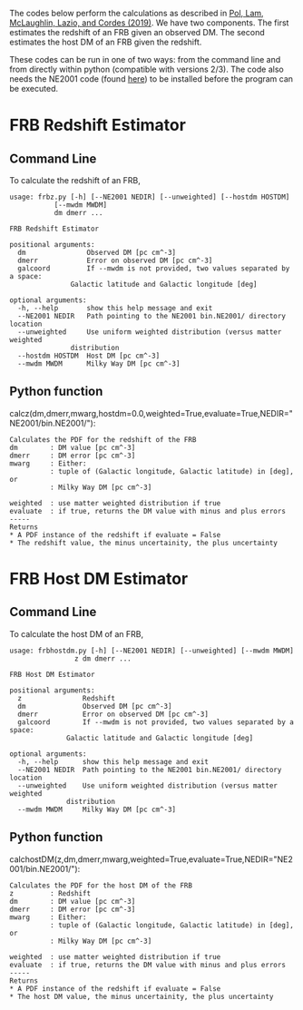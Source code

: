The codes below perform the calculations as described in [Pol, Lam, McLaughlin, Lazio, and Cordes (2019)](http://adsabs.harvard.edu/abs/2019arXiv190307630P). We have two components. The first estimates the redshift of an FRB given an observed DM. The second estimates the host DM of an FRB given the redshift.

These codes can be run in one of two ways: from the command line and from directly within python (compatible with versions 2/3). The code also needs the NE2001 code (found [here](http://astrosun2.astro.cornell.edu/~cordes/NE2001/)) to be installed before the program can be executed.



       
 
# FRB Redshift Estimator

## Command Line

To calculate the redshift of an FRB, 

	usage: frbz.py [-h] [--NE2001 NEDIR] [--unweighted] [--hostdm HOSTDM]
		       [--mwdm MWDM]
		       dm dmerr ...

	FRB Redshift Estimator

	positional arguments:
	  dm               Observed DM [pc cm^-3]
	  dmerr            Error on observed DM [pc cm^-3]
	  galcoord         If --mwdm is not provided, two values separated by a space:
		           Galactic latitude and Galactic longitude [deg]

	optional arguments:
	  -h, --help       show this help message and exit
	  --NE2001 NEDIR   Path pointing to the NE2001 bin.NE2001/ directory location
	  --unweighted     Use uniform weighted distribution (versus matter weighted
		           distribution
	  --hostdm HOSTDM  Host DM [pc cm^-3]
	  --mwdm MWDM      Milky Way DM [pc cm^-3]

## Python function

calcz(dm,dmerr,mwarg,hostdm=0.0,weighted=True,evaluate=True,NEDIR=\"NE2001/bin.NE2001/\"):

    Calculates the PDF for the redshift of the FRB
    dm        : DM value [pc cm^-3]
    dmerr     : DM error [pc cm^-3]
    mwarg     : Either:
              : tuple of (Galactic longitude, Galactic latitude) in [deg], or
              : Milky Way DM [pc cm^-3]

    weighted  : use matter weighted distribution if true
    evaluate  : if true, returns the DM value with minus and plus errors
    -----
    Returns
    * A PDF instance of the redshift if evaluate = False
    * The redshift value, the minus uncertainity, the plus uncertainty
    





# FRB Host DM Estimator

## Command Line

To calculate the host DM of an FRB, 

	usage: frbhostdm.py [-h] [--NE2001 NEDIR] [--unweighted] [--mwdm MWDM]
		            z dm dmerr ...

	FRB Host DM Estimator

	positional arguments:
	  z               Redshift
	  dm              Observed DM [pc cm^-3]
	  dmerr           Error on observed DM [pc cm^-3]
	  galcoord        If --mwdm is not provided, two values separated by a space:
		          Galactic latitude and Galactic longitude [deg]

	optional arguments:
	  -h, --help      show this help message and exit
	  --NE2001 NEDIR  Path pointing to the NE2001 bin.NE2001/ directory location
	  --unweighted    Use uniform weighted distribution (versus matter weighted
		          distribution
	  --mwdm MWDM     Milky Way DM [pc cm^-3]

## Python function

calchostDM(z,dm,dmerr,mwarg,weighted=True,evaluate=True,NEDIR=\"NE2001/bin.NE2001/\"):

    Calculates the PDF for the host DM of the FRB
    z         : Redshift
    dm        : DM value [pc cm^-3]
    dmerr     : DM error [pc cm^-3]
    mwarg     : Either:
              : tuple of (Galactic longitude, Galactic latitude) in [deg], or
              : Milky Way DM [pc cm^-3]

    weighted  : use matter weighted distribution if true
    evaluate  : if true, returns the DM value with minus and plus errors
    -----
    Returns
    * A PDF instance of the redshift if evaluate = False
    * The host DM value, the minus uncertainity, the plus uncertainty
